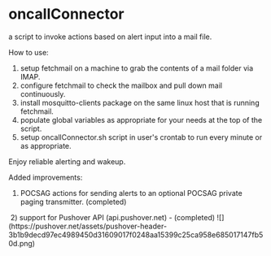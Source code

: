 # oncallConnector
a script to invoke actions based on alert input into a mail file.

How to use:
1) setup fetchmail on a machine to grab the contents of a mail folder via IMAP.
2) configure fetchmail to check the mailbox and pull down mail continuously.
3) install mosquitto-clients package on the same linux host that is running fetchmail.
4) populate global variables as appropriate for your needs at the top of the script.
5) setup oncallConnector.sh script in user's crontab to run every minute or as appropriate.

Enjoy reliable alerting and wakeup.

Added improvements:
1) POCSAG actions for sending alerts to an optional POCSAG private paging transmitter. (completed)
<img rsc="https://www.pistar.uk/_images/Pi-Star_Logo_Full_White_on_Trans.png width=200">
2) support for Pushover API (api.pushover.net) - (completed)
![](https://pushover.net/assets/pushover-header-3b1b9decd97ec4989450d31609017f0248aa15399c25ca958e685017147fb50d.png)
